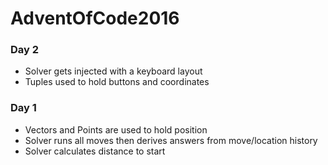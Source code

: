 # AdventOfCode2016

### Day 2
- Solver gets injected with a keyboard layout
- Tuples used to hold buttons and coordinates

### Day 1
- Vectors and Points are used to hold position
- Solver runs all moves then derives answers from move/location history
- Solver calculates distance to start
